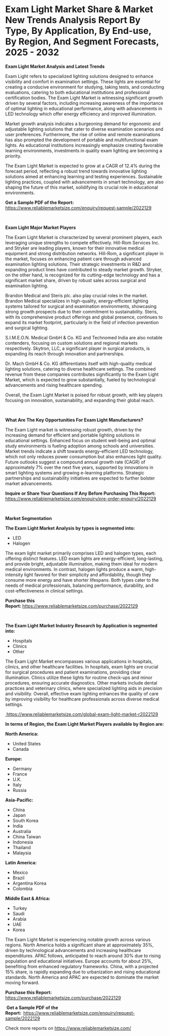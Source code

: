 <p><h1>Exam Light Market Share & Market New Trends Analysis Report By Type, By Application, By End-use, By Region, And Segment Forecasts, 2025 - 2032</h1></p><p><strong>Exam Light Market Analysis and Latest Trends</strong></p>
<p><p>Exam Light refers to specialized lighting solutions designed to enhance visibility and comfort in examination settings. These lights are essential for creating a conducive environment for studying, taking tests, and conducting evaluations, catering to both educational institutions and professional certification bodies. The Exam Light Market is witnessing significant growth driven by several factors, including increasing awareness of the importance of optimal lighting in educational performance, along with advancements in LED technology which offer energy efficiency and improved illumination.</p><p>Market growth analysis indicates a burgeoning demand for ergonomic and adjustable lighting solutions that cater to diverse examination scenarios and user preferences. Furthermore, the rise of online and remote examinations has also prompted the development of portable and multifunctional exam lights. As educational institutions increasingly emphasize creating favorable learning environments, investments in quality exam lighting are becoming a priority.</p><p>The Exam Light Market is expected to grow at a CAGR of 12.4% during the forecast period, reflecting a robust trend towards innovative lighting solutions aimed at enhancing learning and testing experiences. Sustainable lighting practices, coupled with advancements in smart technology, are also shaping the future of this market, solidifying its crucial role in educational environments.</p></p>
<p><strong>Get a Sample PDF of the Report:&nbsp;</strong> <a href="https://www.reliablemarketsize.com/enquiry/request-sample/2022129?utm_campaign=3192&utm_medium=2&utm_source=Github&utm_content=ia&utm_term=29032025&utm_id=exam-light">https://www.reliablemarketsize.com/enquiry/request-sample/2022129</a></p>
<p>&nbsp;</p>
<p><strong>Exam Light Major Market Players</strong></p>
<p><p>The Exam Light Market is characterized by several prominent players, each leveraging unique strengths to compete effectively. Hill-Rom Services Inc. and Stryker are leading players, known for their innovative medical equipment and strong distribution networks. Hill-Rom, a significant player in the market, focuses on enhancing patient care through advanced examination lighting solutions. Their strategic investments in R&D and expanding product lines have contributed to steady market growth. Stryker, on the other hand, is recognized for its cutting-edge technology and has a significant market share, driven by robust sales across surgical and examination lighting.</p><p>Brandon Medical and Steris plc. also play crucial roles in the market. Brandon Medical specializes in high-quality, energy-efficient lighting systems tailored for surgical and examination environments, showcasing strong growth prospects due to their commitment to sustainability. Steris, with its comprehensive product offerings and global presence, continues to expand its market footprint, particularly in the field of infection prevention and surgical lighting.</p><p>S.I.M.E.O.N. Medical GmbH & Co. KG and Technomed India are also notable contenders, focusing on custom solutions and regional markets respectively. Skytron, LLC, a significant player in surgical products, is expanding its reach through innovation and partnerships.</p><p>Dr. Mach GmbH & Co. KG differentiates itself with high-quality medical lighting solutions, catering to diverse healthcare settings. The combined revenue from these companies contributes significantly to the Exam Light Market, which is expected to grow substantially, fueled by technological advancements and rising healthcare spending.</p><p>Overall, the Exam Light Market is poised for robust growth, with key players focusing on innovation, sustainability, and expanding their global reach.</p></p>
<p>&nbsp;</p>
<p><strong>What Are The Key Opportunities For Exam Light Manufacturers?</strong></p>
<p><p>The Exam Light market is witnessing robust growth, driven by the increasing demand for efficient and portable lighting solutions in educational settings. Enhanced focus on student well-being and optimal study environments is fueling adoption among schools and universities. Market trends indicate a shift towards energy-efficient LED technology, which not only reduces power consumption but also enhances light quality. Future outlooks suggest a compound annual growth rate (CAGR) of approximately 7% over the next five years, supported by innovations in smart lighting systems and growing e-learning platforms. Strategic partnerships and sustainability initiatives are expected to further bolster market advancements.</p></p>
<p><strong>Inquire or Share Your Questions If Any Before Purchasing This Report:</strong> <a href="https://www.reliablemarketsize.com/enquiry/pre-order-enquiry/2022129?utm_campaign=3192&utm_medium=2&utm_source=Github&utm_content=ia&utm_term=29032025&utm_id=exam-light">https://www.reliablemarketsize.com/enquiry/pre-order-enquiry/2022129</a></p>
<p>&nbsp;</p>
<p><strong>Market Segmentation</strong></p>
<p><strong>The Exam Light Market Analysis by types is segmented into:</strong></p>
<p><ul><li>LED</li><li>Halogen</li></ul></p>
<p><p>The exam light market primarily comprises LED and halogen types, each offering distinct features. LED exam lights are energy-efficient, long-lasting, and provide bright, adjustable illumination, making them ideal for modern medical environments. In contrast, halogen lights produce a warm, high-intensity light favored for their simplicity and affordability, though they consume more energy and have shorter lifespans. Both types cater to the needs of medical professionals, balancing performance, durability, and cost-effectiveness in clinical settings.</p></p>
<p><strong>Purchase this Report:&nbsp;</strong><a href="https://www.reliablemarketsize.com/purchase/2022129?utm_campaign=3192&utm_medium=2&utm_source=Github&utm_content=ia&utm_term=29032025&utm_id=exam-light">https://www.reliablemarketsize.com/purchase/2022129</a></p>
<p>&nbsp;</p>
<p><strong>The Exam Light Market Industry Research by Application is segmented into:</strong></p>
<p><ul><li>Hospitals</li><li>Clinics</li><li>Other</li></ul></p>
<p><p>The Exam Light Market encompasses various applications in hospitals, clinics, and other healthcare facilities. In hospitals, exam lights are crucial for surgical procedures and patient examinations, providing clear illumination. Clinics utilize these lights for routine check-ups and minor procedures, ensuring accurate diagnostics. Other markets include dental practices and veterinary clinics, where specialized lighting aids in precision and visibility. Overall, effective exam lighting enhances the quality of care by improving visibility for healthcare professionals across diverse medical settings.</p></p>
<p><a href="https://www.reliablemarketsize.com/global-exam-light-market-r2022129?utm_campaign=3192&utm_medium=2&utm_source=Github&utm_content=ia&utm_term=29032025&utm_id=exam-light">&nbsp;https://www.reliablemarketsize.com/global-exam-light-market-r2022129</a></p>
<p><strong>In terms of Region, the Exam Light Market Players available by Region are:</strong></p>
<p>
    <p> <strong> North America: </strong>
        <ul>
            <li>United States</li>
            <li>Canada</li>
        </ul>
        </p> 
    <p> <strong> Europe: </strong>
        <ul>
            <li>Germany</li>
            <li>France</li>
            <li>U.K.</li>
            <li>Italy</li>
            <li>Russia</li>
        </ul>
        </p> 
    <p> <strong> Asia-Pacific: </strong>
        <ul>
            <li>China</li>
            <li>Japan</li>
            <li>South Korea</li>
            <li>India</li>
            <li>Australia</li>
            <li>China Taiwan</li>
            <li>Indonesia</li>
            <li>Thailand</li>
            <li>Malaysia</li>
        </ul>
        </p> 
    <p> <strong> Latin America: </strong>
        <ul>
            <li>Mexico</li>
            <li>Brazil</li>
            <li>Argentina Korea</li>
            <li>Colombia</li>
        </ul>
        </p> 
    <p> <strong> Middle East & Africa: </strong>
        <ul>
            <li>Turkey</li>
            <li>Saudi</li>
            <li>Arabia</li>
            <li>UAE</li>
            <li>Korea</li>
        </ul>
    </p>
    </p>
<p><p>The Exam Light Market is experiencing notable growth across various regions. North America holds a significant share at approximately 35%, driven by technological advancements and increasing healthcare expenditures. APAC follows, anticipated to reach around 30% due to rising population and educational initiatives. Europe accounts for about 25%, benefiting from enhanced regulatory frameworks. China, with a projected 15% share, is rapidly expanding due to urbanization and rising educational standards. North America and APAC are expected to dominate the market moving forward.</p></p>
<p><strong>Purchase this Report: </strong><a href="https://www.reliablemarketsize.com/purchase/2022129?utm_campaign=3192&utm_medium=2&utm_source=Github&utm_content=ia&utm_term=29032025&utm_id=exam-light">https://www.reliablemarketsize.com/purchase/2022129</a></p>
<p>&nbsp;<strong>Get a Sample PDF of the Report:&nbsp;&nbsp;</strong><a href="https://www.reliablemarketsize.com/enquiry/request-sample/2022129?utm_campaign=3192&utm_medium=2&utm_source=Github&utm_content=ia&utm_term=29032025&utm_id=exam-light">https://www.reliablemarketsize.com/enquiry/request-sample/2022129</a></p>
<p><strong></strong></p>
<p>Check more reports on <a href="https://www.reliablemarketsize.com/?utm_campaign=3192&utm_medium=2&utm_source=Github&utm_content=ia&utm_term=29032025&utm_id=exam-light">https://www.reliablemarketsize.com/</a></p>